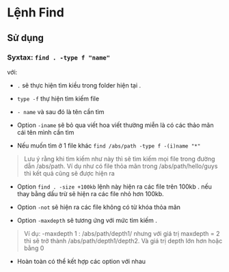 # Lệnh Find

## Sử dụng

### Syxtax: `find . -type f "name"`

với:

- `.` sẽ thực hiện tìm kiều trong folder hiện tại .

- `type -f` thự hiện tìm kiếm file 

- `- name` và sau đó là tên cần tìm

- Option `-iname` sẽ bỏ qua viết hoa viết thường miễn là có các thảo mãn cái tên mình cần tìm

- Nếu muốn tìm ở 1 file khác `find /abs/path -type f -(i)name "*"`

> Lưu ý rằng khi tìm kiếm như này thì sẽ tìm kiếm mọi file trong đường dẫn /abs/path. 
Ví dụ như có file thỏa mãn trong /abs/path/hello/guys
thì kết quả cũng sẽ được hiện ra

- Option `find . -size +100kb` 
lệnh này hiện ra các file trên 100kb . nếu thay bằng dấu trừ sẽ hiện ra các file nhỏ hơn 100kb.

- Option `-not` sẽ hiện ra các file không có từ khóa thỏa mãn

- Option `-maxdepth` sẽ tương ứng với mức tìm kiếm .

>Ví dụ: -maxdepth 1 : /abs/path/depth1/ nhưng với giá trị maxdepth = 2 thì sẽ trở thành /abs/path/depth1/depth2. 
Và giá trị depth lớn hơn hoặc bằng 0

- Hoàn toàn có thể kết hợp các option với nhau

  
